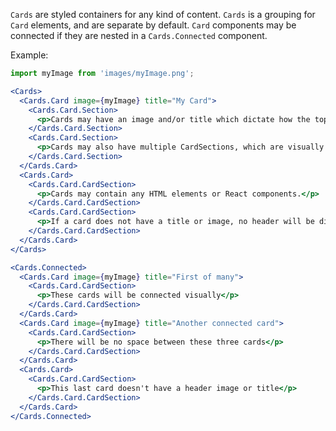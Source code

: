 `Cards` are styled containers for any kind of content.  `Cards` is a grouping for `Card` elements, and are separate by default.
`Card` components may be connected if they are nested in a `Cards.Connected` component. 

Example:
```jsx harmony
import myImage from 'images/myImage.png';

<Cards>
  <Cards.Card image={myImage} title="My Card">
    <Cards.Card.Section>
      <p>Cards may have an image and/or title which dictate how the top of the card will look.</p>
    </Cards.Card.Section>
    <Cards.Card.Section>
      <p>Cards may also have multiple CardSections, which are visually separated within each Card.</p>
    </Cards.Card.Section>
  </Cards.Card>
  <Cards.Card>
    <Cards.Card.CardSection>
      <p>Cards may contain any HTML elements or React components.</p>
    </Cards.Card.CardSection>
    <Cards.Card.CardSection>
      <p>If a card does not have a title or image, no header will be displayed</p>
    </Cards.Card.CardSection>
  </Cards.Card>
</Cards>
```
```jsx harmony
<Cards.Connected>
  <Cards.Card image={myImage} title="First of many">
    <Cards.Card.CardSection>
      <p>These cards will be connected visually</p>
    </Cards.Card.CardSection>
  </Cards.Card>
  <Cards.Card image={myImage} title="Another connected card">
    <Cards.Card.CardSection>
      <p>There will be no space between these three cards</p>
    </Cards.Card.CardSection>
  </Cards.Card>
  <Cards.Card>
    <Cards.Card.CardSection>
      <p>This last card doesn't have a header image or title</p>
    </Cards.Card.CardSection>
  </Cards.Card>
</Cards.Connected>
```
